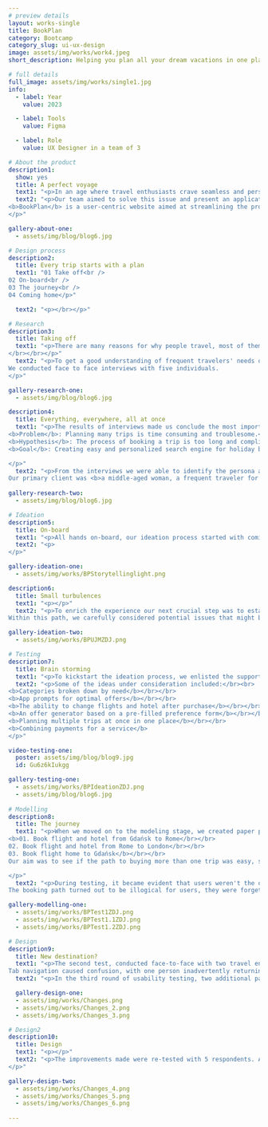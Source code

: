 ```yaml
---
# preview details
layout: works-single
title: BookPlan
category: Bootcamp
category_slug: ui-ux-design
image: assets/img/works/work4.jpeg
short_description: Helping you plan all your dream vacations in one place

# full details
full_image: assets/img/works/single1.jpg
info:
  - label: Year
    value: 2023 

  - label: Tools
    value: Figma

  - label: Role
    value: UX Designer in a team of 3

# About the product
description1:
  show: yes
  title: A perfect voyage
  text1: "<p>In an age where travel enthusiasts crave seamless and personalized experiences, the conventional holiday booking process has become overly complex. Juggling multiple websites for individual bookings often leads to a fragmented and time-consuming experience.</p>"
  text2: "<p>Our team aimed to solve this issue and present an application caters to individual preferences and travel aspirations.</br></br>
<b>BookPlan</b> is a user-centric website aimed at streamlining the process of <b>booking multiple flights and trips simultaneously while offering tailored and customized</b> holiday packages.
</p>"

gallery-about-one:
  - assets/img/blog/blog6.jpg

# Design process
description2:
  title: Every trip starts with a plan
  text1: "01 Take off<br />
02 On-board<br />
03 The journey<br />
04 Coming home</p>"

  text2: "<p></br></p>"

# Research
description3:
  title: Taking off
  text1: "<p>There are many reasons for why people travel, most of them revolve around leisure and getting refreshed after long weeks of work or school. Good vacations should cater to our needs, so not a single worry occupies our minds.
</br></br></p>"
  text2: "<p>To get a good understanding of frequent travelers' needs our team developed a screener accompanied by a scripted questionnaire. The questions involved preferences in <b>travel modes, past travel experiences, trip organization, assessments of travel agent services, and the overall experience of purchasing a tour.</b></br></br>
We conducted face to face interviews with five individuals.
</p>"

gallery-research-one:
  - assets/img/blog/blog6.jpg

description4:
  title: Everything, everywhere, all at once
  text1: "<p>The results of interviews made us conclude the most important problem and hypothesis.</br></br>
<b>Problem</b>: Planning many trips is time consuming and troublesome.</br></br>
<b>Hypothesis</b>: The process of booking a trip is too long and complicated.</br></br>
<b>Goal</b>: Creating easy and personalized search engine for holiday booking.

</p>"
  text2: "<p>From the interviews we were able to identify the persona and their overarching needs.</br>
Our primary client was <b>a middle-aged woman, a frequent traveler for leisure and business, who needed a tool to help her purchase multiple tours in one.</b></p>"
  
gallery-research-two:
  - assets/img/blog/blog6.jpg

# Ideation
description5:
  title: On-board
  text1: "<p>All hands on-board, our ideation process started with coming up of a short story where our persona finds BookPlan and tries to give it a try by booking her future vacations. The key part of the story was all about focus on touchpoints of our brand and better connection to the future users. </p>"
  text2: "<p>
</p>"

gallery-ideation-one:
  - assets/img/works/BPStorytellinglight.png

description6:
  title: Small turbulences
  text1: "<p></p>"
  text2: "<p>To enrich the experience our next crucial step was to establish a User Journey Path. </br></br>
Within this path, we carefully considered potential issues that might be encountered during the trips. We devised swift and effective solutions to ensure that following the initial interaction with BookPlan, users remain encouraged and inclined to return for their future needs.</p>"

gallery-ideation-two:
  - assets/img/works/BPUJMZDJ.png

# Testing
description7:
  title: Brain storming
  text1: "<p>To kickstart the ideation process, we enlisted the support of collaborators who joined our team, collectively brainstorming innovative solutions to the intricate logistics of travel planning. Each participant contributed their ideas by jotting them down on slips of paper, followed by a collaborative voting process to identify the most promising concepts.</p>"
  text2: "<p>Some of the ideas under consideration included:</br><br>
<b>Categories broken down by need</b></br></br>
<b>App prompts for optimal offers</b></br></br>
<b>The ability to change flights and hotel after purchase</b></br></br>
<b>An offer generator based on a pre-filled preference form</b></br></br>
<b>Planning multiple trips at once in one place</b></br></br>
<b>Combining payments for a service</b>
</p>"

video-testing-one:
  poster: assets/img/blog/blog9.jpg
  id: Gu6z6kIukgg

gallery-testing-one:
  - assets/img/works/BPIdeationZDJ.png
  - assets/img/blog/blog6.jpg
    
# Modelling
description8:
  title: The journey
  text1: "<p>When we moved on to the modeling stage, we created paper prototypes thus testing three people whose task was to:</br></br>
<b>01. Book flight and hotel from Gdańsk to Rome</br></br>
02. Book flight and hotel from Rome to London</br></br>
03. Book flight home to Gdańsk</b></br></br>
Our aim was to see if the path to buying more than one trip was easy, short and understandable.

</p>"
  text2: "<p>During testing, it became evident that users weren't the only ones facing challenges in finding a way to book more than one tour. As testers, we encountered momentary difficulties in completing the test with our paper prototypes. </br></br> This experience guided us to further insights and resolutions.</br></br>
The booking path turned out to be illogical for users, they were forgetting their original choices when booking a second flight. For subsequent tests, <b>we decided to run separate tests using low fidelity prototypes on a web browser resolution</b>, which allows the user better access to information, filters, process information.</p>"

gallery-modelling-one:
  - assets/img/works/BPTest1ZDJ.png
  - assets/img/works/BPTest1.1ZDJ.png
  - assets/img/works/BPTest1.2ZDJ.png

# Design
description9:
  title: New destination?
  text1: "<p>The second test, conducted face-to-face with two travel enthusiasts, aimed to assess a new website prototype featuring recent corrections. </br></br> Our testers navigated smoothly through booking a trip from Gdańsk to Rome. Challenges emerged when adding a second trip to London.</br> The Add Destination button wasn't visible enough, leading to insights for improvement.
Tab navigation caused confusion, with one person inadvertently returning to the Hotels tab after selecting Flights + Hotels. Despite these challenges, testers successfully booked flights and hotels to Rome and London, with minor confusion during the return flight booking.</p>"
  text2: "<p>In the third round of usability testing, two additional participants were included, leading to valuable insights for refinement and enhancement.</p>"

  gallery-design-one:
  - assets/img/works/Changes.png
  - assets/img/works/Changes_2.png
  - assets/img/works/Changes_3.png

# Design2
description10:
  title: Design
  text1: "<p></p>"
  text2: "<p>The improvements made were re-tested with 5 respondents. After the second round of testing, we prepared a short list of suggested changes, including the addition of personalised advice and the creation of a new slider when creating a saving target and setting its time.
</p>"

gallery-design-two:
  - assets/img/works/Changes_4.png
  - assets/img/works/Changes_5.png
  - assets/img/works/Changes_6.png
  
---
```

